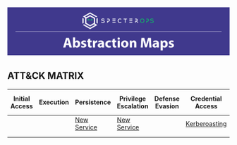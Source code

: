 ![](images/logo.png?pc=20)
---
## ATT&CK MATRIX

| Initial Access | Execution | Persistence | Privilege Escalation | Defense Evasion | Credential Access | Discovery | Lateral Movement | Collection | Command and Control | Exfiltration | Impact |
|----------------|-----------|-------------|----------------------|-----------------|-------------------|-----------|------------------|------------|---------------------|--------------|--------|
|  |  | [New Service](maps/t1050) | [New Service](maps/t1050) |  | [Kerberoasting](maps/t1208) |  |  |  |  |  |  |
|  |  |  |  |  |  |  |  |  |  |  |  |
|  |  |  |  |  |  |  |  |  |  |  |  |
